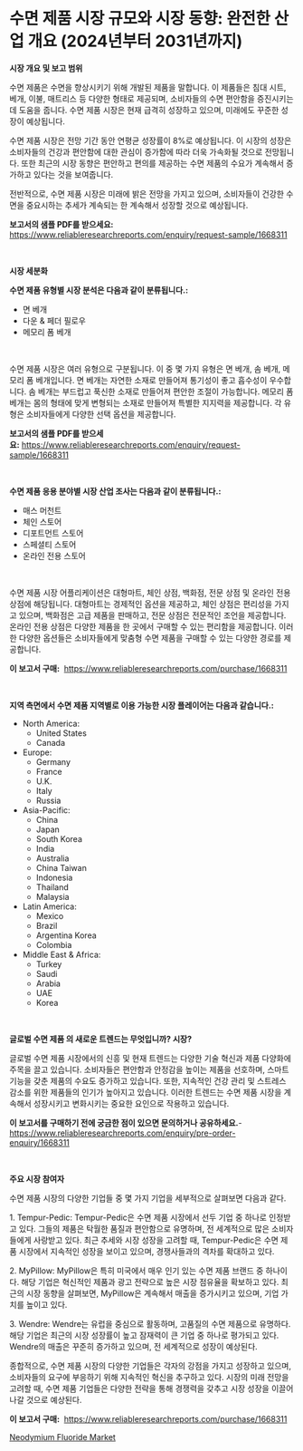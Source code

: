 <p><h1>수면 제품 시장 규모와 시장 동향: 완전한 산업 개요 (2024년부터 2031년까지)</h1></p><p><strong>시장 개요 및 보고 범위</strong></p>
<p><p>수면 제품은 수면을 향상시키기 위해 개발된 제품을 말합니다. 이 제품들은 침대 시트, 베개, 이불, 매트리스 등 다양한 형태로 제공되며, 소비자들의 수면 편안함을 증진시키는 데 도움을 줍니다. 수면 제품 시장은 현재 급격히 성장하고 있으며, 미래에도 꾸준한 성장이 예상됩니다. </p><p>수면 제품 시장은 전망 기간 동안 연평균 성장률이 8%로 예상됩니다. 이 시장의 성장은 소비자들의 건강과 편안함에 대한 관심이 증가함에 따라 더욱 가속화될 것으로 전망됩니다. 또한 최근의 시장 동향은 편안하고 편의를 제공하는 수면 제품의 수요가 계속해서 증가하고 있다는 것을 보여줍니다.</p><p>전반적으로, 수면 제품 시장은 미래에 밝은 전망을 가지고 있으며, 소비자들이 건강한 수면을 중요시하는 추세가 계속되는 한 계속해서 성장할 것으로 예상됩니다.</p></p>
<p><strong>보고서의 샘플 PDF를 받으세요:</strong> <a href="https://www.reliableresearchreports.com/enquiry/request-sample/1668311">https://www.reliableresearchreports.com/enquiry/request-sample/1668311</a></p>
<p>&nbsp;</p>
<p><strong>시장 세분화</strong></p>
<p><strong>수면 제품 유형별 시장 분석은 다음과 같이 분류됩니다.:</strong></p>
<p><ul><li>면 베개</li><li>다운 & 페더 필로우</li><li>메모리 폼 베개</li></ul></p>
<p>&nbsp;</p>
<p><p>수면 제품 시장은 여러 유형으로 구분됩니다. 이 중 몇 가지 유형은 면 베개, 솜 베개, 메모리 폼 베개입니다. 면 베개는 자연한 소재로 만들어져 통기성이 좋고 흡수성이 우수합니다. 솜 베개는 부드럽고 푹신한 소재로 만들어져 편안한 조절이 가능합니다. 메모리 폼 베개는 몸의 형태에 맞게 변형되는 소재로 만들어져 특별한 지지력을 제공합니다. 각 유형은 소비자들에게 다양한 선택 옵션을 제공합니다.</p></p>
<p><strong>보고서의 샘플 PDF를 받으세요:</strong>&nbsp;<a href="https://www.reliableresearchreports.com/enquiry/request-sample/1668311">https://www.reliableresearchreports.com/enquiry/request-sample/1668311</a></p>
<p>&nbsp;</p>
<p><strong> 수면 제품 응용 분야별 시장 산업 조사는 다음과 같이 분류됩니다.:</strong></p>
<p><ul><li>매스 머천트</li><li>체인 스토어</li><li>디포트먼트 스토어</li><li>스페셜티 스토어</li><li>온라인 전용 스토어</li></ul></p>
<p>&nbsp;</p>
<p><p>수면 제품 시장 어플리케이션은 대형마트, 체인 상점, 백화점, 전문 상점 및 온라인 전용 상점에 해당됩니다. 대형마트는 경제적인 옵션을 제공하고, 체인 상점은 편리성을 가지고 있으며, 백화점은 고급 제품을 판매하고, 전문 상점은 전문적인 조언을 제공합니다. 온라인 전용 상점은 다양한 제품을 한 곳에서 구매할 수 있는 편리함을 제공합니다. 이러한 다양한 옵션들은 소비자들에게 맞춤형 수면 제품을 구매할 수 있는 다양한 경로를 제공합니다.</p></p>
<p><strong>이 보고서 구매:</strong>&nbsp; <a href="https://www.reliableresearchreports.com/purchase/1668311">https://www.reliableresearchreports.com/purchase/1668311</a></p>
<p>&nbsp;</p>
<p><strong>지역 측면에서 수면 제품 지역별로 이용 가능한 시장 플레이어는 다음과 같습니다.:</strong></p>
<p><ul>
    <li>
        North America:
        <ul>
            <li>United States</li>
            <li>Canada</li>
        </ul>
    </li>
    <li>
        Europe:
        <ul>
            <li>Germany</li>
            <li>France</li>
            <li>U.K.</li>
            <li>Italy</li>
            <li>Russia</li>
        </ul>
    </li>
    <li>
        Asia-Pacific:
        <ul>
            <li>China</li>
            <li>Japan</li>
            <li>South Korea</li>
            <li>India</li>
            <li>Australia</li>
            <li>China Taiwan</li>
            <li>Indonesia</li>
            <li>Thailand</li>
            <li>Malaysia</li>
        </ul>
    </li>
    <li>
        Latin America:
        <ul>
            <li>Mexico</li>
            <li>Brazil</li>
            <li>Argentina Korea</li>
            <li>Colombia</li>
        </ul>
    </li>
    <li>
        Middle East & Africa:
        <ul>
            <li>Turkey</li>
            <li>Saudi</li>
            <li>Arabia</li>
            <li>UAE</li>
            <li>Korea</li>
        </ul>
    </li>
    </ul></p>
<p>&nbsp;</p>
<p><strong>글로벌 수면 제품 의 새로운 트렌드는 무엇입니까? 시장?</strong></p>
<p><p>글로벌 수면 제품 시장에서의 신흥 및 현재 트렌드는 다양한 기술 혁신과 제품 다양화에 주목을 끌고 있습니다. 소비자들은 편안함과 안정감을 높이는 제품을 선호하며, 스마트 기능을 갖춘 제품의 수요도 증가하고 있습니다. 또한, 지속적인 건강 관리 및 스트레스 감소를 위한 제품들의 인기가 높아지고 있습니다. 이러한 트렌드는 수면 제품 시장을 계속해서 성장시키고 변화시키는 중요한 요인으로 작용하고 있습니다.</p></p>
<p><strong>이 보고서를 구매하기 전에 궁금한 점이 있으면 문의하거나 공유하세요.</strong>- <a href="https://www.reliableresearchreports.com/enquiry/pre-order-enquiry/1668311">https://www.reliableresearchreports.com/enquiry/pre-order-enquiry/1668311</a></p>
<p>&nbsp;</p>
<p><strong>주요 시장 참여자</strong></p>
<p><p>수면 제품 시장의 다양한 기업들 중 몇 가지 기업을 세부적으로 살펴보면 다음과 같다.</p><p>1. Tempur-Pedic: Tempur-Pedic은 수면 제품 시장에서 선두 기업 중 하나로 인정받고 있다. 그들의 제품은 탁월한 품질과 편안함으로 유명하며, 전 세계적으로 많은 소비자들에게 사랑받고 있다. 최근 추세와 시장 성장을 고려할 때, Tempur-Pedic은 수면 제품 시장에서 지속적인 성장을 보이고 있으며, 경쟁사들과의 격차를 확대하고 있다.</p><p>2. MyPillow: MyPillow은 특히 미국에서 매우 인기 있는 수면 제품 브랜드 중 하나이다. 해당 기업은 혁신적인 제품과 광고 전략으로 높은 시장 점유율을 확보하고 있다. 최근의 시장 동향을 살펴보면, MyPillow은 계속해서 매출을 증가시키고 있으며, 기업 가치를 높이고 있다.</p><p>3. Wendre: Wendre는 유럽을 중심으로 활동하며, 고품질의 수면 제품으로 유명하다. 해당 기업은 최근의 시장 성장률이 높고 잠재력이 큰 기업 중 하나로 평가되고 있다. Wendre의 매출은 꾸준히 증가하고 있으며, 전 세계적으로 성장이 예상된다.</p><p>종합적으로, 수면 제품 시장의 다양한 기업들은 각자의 강점을 가지고 성장하고 있으며, 소비자들의 요구에 부응하기 위해 지속적인 혁신을 추구하고 있다. 시장의 미래 전망을 고려할 때, 수면 제품 기업들은 다양한 전략을 통해 경쟁력을 갖추고 시장 성장을 이끌어 나갈 것으로 예상된다.</p></p>
<p><strong>이 보고서 구매:</strong>&nbsp;&nbsp;<a href="https://www.reliableresearchreports.com/purchase/1668311">https://www.reliableresearchreports.com/purchase/1668311</a></p>
<p><p><a href="https://invited-way-688.notion.site/Neodymium-Fluoride-Market-Size-Share-Trends-Analysis-Report-By-Material-By-Type-By-End-user-By-b8aaafd552f94583861c063409117b98">Neodymium Fluoride Market</a></p></p>
